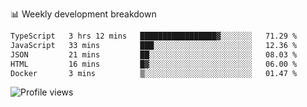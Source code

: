 
📊 Weekly development breakdown
<!--START_SECTION:waka-->

```txt
TypeScript   3 hrs 12 mins   █████████████████▓░░░░░░░   71.29 %
JavaScript   33 mins         ███░░░░░░░░░░░░░░░░░░░░░░   12.36 %
JSON         21 mins         ██░░░░░░░░░░░░░░░░░░░░░░░   08.03 %
HTML         16 mins         █▓░░░░░░░░░░░░░░░░░░░░░░░   06.00 %
Docker       3 mins          ▒░░░░░░░░░░░░░░░░░░░░░░░░   01.47 %
```

<!--END_SECTION:waka-->

<img src="https://gpvc.arturio.dev/iqbalfasri" alt="Profile views"/>
